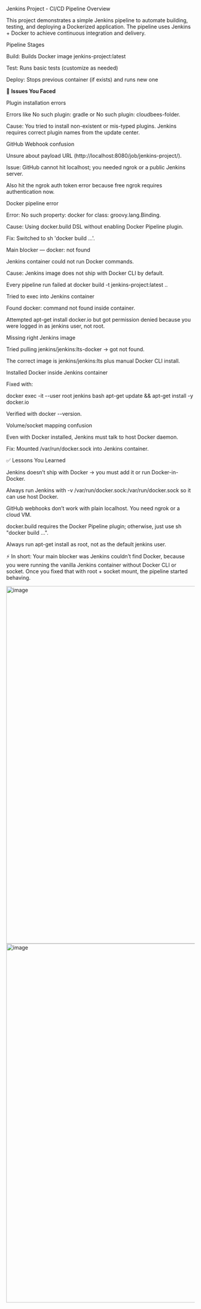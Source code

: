 Jenkins Project - CI/CD Pipeline
Overview

This project demonstrates a simple Jenkins pipeline to automate building, testing, and deploying a Dockerized application. The pipeline uses Jenkins + Docker to achieve continuous integration and delivery.

Pipeline Stages

Build: Builds Docker image jenkins-project:latest

Test: Runs basic tests (customize as needed)

Deploy: Stops previous container (if exists) and runs new one


🔑 **Issues You Faced**

Plugin installation errors

Errors like No such plugin: gradle or No such plugin: cloudbees-folder.

Cause: You tried to install non-existent or mis-typed plugins. Jenkins requires correct plugin names from the update center.

GitHub Webhook confusion

Unsure about payload URL (http://localhost:8080/job/jenkins-project/).

Issue: GitHub cannot hit localhost; you needed ngrok or a public Jenkins server.

Also hit the ngrok auth token error because free ngrok requires authentication now.

Docker pipeline error

Error: No such property: docker for class: groovy.lang.Binding.

Cause: Using docker.build DSL without enabling Docker Pipeline plugin.

Fix: Switched to sh 'docker build …'.

Main blocker — docker: not found

Jenkins container could not run Docker commands.

Cause: Jenkins image does not ship with Docker CLI by default.

Every pipeline run failed at docker build -t jenkins-project:latest ..

Tried to exec into Jenkins container

Found docker: command not found inside container.

Attempted apt-get install docker.io but got permission denied because you were logged in as jenkins user, not root.

Missing right Jenkins image

Tried pulling jenkins/jenkins:lts-docker → got not found.

The correct image is jenkins/jenkins:lts plus manual Docker CLI install.

Installed Docker inside Jenkins container

Fixed with:

docker exec -it --user root jenkins bash
apt-get update && apt-get install -y docker.io


Verified with docker --version.

Volume/socket mapping confusion

Even with Docker installed, Jenkins must talk to host Docker daemon.

Fix: Mounted /var/run/docker.sock into Jenkins container.

✅ Lessons You Learned

Jenkins doesn’t ship with Docker → you must add it or run Docker-in-Docker.

Always run Jenkins with -v /var/run/docker.sock:/var/run/docker.sock so it can use host Docker.

GitHub webhooks don’t work with plain localhost. You need ngrok or a cloud VM.

docker.build requires the Docker Pipeline plugin; otherwise, just use sh "docker build …".

Always run apt-get install as root, not as the default jenkins user.

⚡ In short:
Your main blocker was Jenkins couldn’t find Docker, because you were running the vanilla Jenkins container without Docker CLI or socket. Once you fixed that with root + socket mount, the pipeline started behaving.


<img width="1902" height="953" alt="image" src="https://github.com/user-attachments/assets/3b25fbfd-3d26-44e6-84c5-6f8800a02802" />


<img width="1906" height="957" alt="image" src="https://github.com/user-attachments/assets/73384449-1065-439c-84c7-87f5cfd72cb2" />

